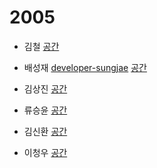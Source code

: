 # 2005

- 김철 [](https://github.com/)
[공간](https://github.com/StudyFork/GoogryAndroidArchitectureStudy/tree/master/2005/)

- 배성재 [developer-sungjae](https://github.com/developer-sungjae)
[공간](https://github.com/StudyFork/GoogryAndroidArchitectureStudy/tree/master/2005/)

- 김상진 [](https://github.com/)
[공간](https://github.com/StudyFork/GoogryAndroidArchitectureStudy/tree/master/2005/)

- 류승윤 [](https://github.com/)
[공간](https://github.com/StudyFork/GoogryAndroidArchitectureStudy/tree/master/2005/)

- 김신환 [](https://github.com/)
[공간](https://github.com/StudyFork/GoogryAndroidArchitectureStudy/tree/master/2005/)

- 이청우 [](https://github.com/)
[공간](https://github.com/StudyFork/GoogryAndroidArchitectureStudy/tree/master/2005/)
